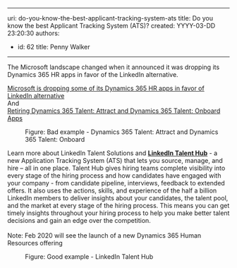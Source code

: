 

---
uri: do-you-know-the-best-applicant-tracking-system-ats
title: Do you know the best Applicant Tracking System (ATS)?
created: YYYY-03-DD 23:20:30
authors:
  - id: 62
    title: Penny Walker
---




<span class='intro'> ​The Microsoft landscape changed when it announced it was dropping its Dynamics 365 HR apps in favor of the LinkedIn alternative.&#160;<br> </span>

<p class="ssw15-rteElement-GreyBox"><a href="https&#58;//www.zdnet.com/article/microsoft-is-dropping-some-of-its-dynamics-365-hr-apps-in-favor-of-linkedin-alternative/">Microsoft is dropping some of its Dynamics 365 HR apps in favor of LinkedIn alternative​</a><br>And<br><a href="https&#58;//community.dynamics.com/365/talent/b/dynamics365fortalent/posts/retiring-dynamics-365-talent-attract-and-onboard-apps">Retiring Dynamics 365 Talent&#58; Attract and Dynamics 365 Talent&#58; Onboard Apps</a><br></p><dd class="ssw15-rteElement-FigureBad">​Figure&#58; Bad example - Dynamics 365 Talent&#58; Attract and Dynamics 365 Talent&#58; Onboard</dd><p class="ssw15-rteElement-GreyBox">Learn more about LinkedIn Talent Solutions and&#160;<b><a href="https&#58;//business.linkedin.com/talent-solutions/talent-hub">LinkedIn Talent Hub</a></b> - a new Application Tracking System (ATS) that lets you source, manage, and hire – all in one place. Talent Hub gives hiring teams complete visibility into every stage of the hiring process and how candidates have engaged with your company - from candidate pipeline, interviews, feedback to extended offers. It also uses the actions, skills, and experience of the half a billion LinkedIn members to deliver insights about your candidates, the talent pool, and the market at every stage of the hiring process. This means you can get timely insights throughout your hiring process to help you make better talent decisions and gain an edge over the competition. &#160;&#160;<br><br>Note&#58; Feb 2020 will see the launch of a new Dynamics 365 Human Resources offering</p><dd class="ssw15-rteElement-FigureGood">Figure&#58; Good example - LinkedIn Talent Hub​​<br></dd>



